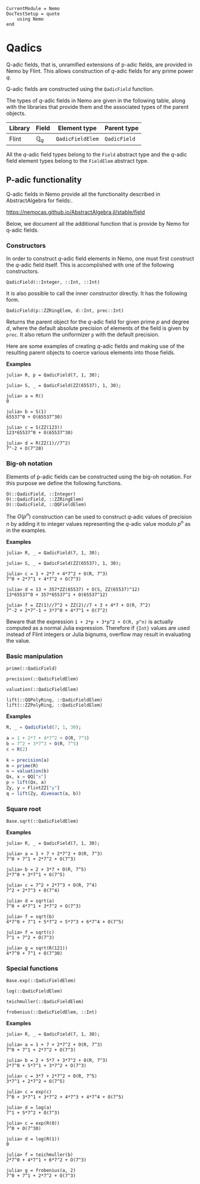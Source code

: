 ```@meta
CurrentModule = Nemo
DocTestSetup = quote
    using Nemo
end
```

# Qadics

Q-adic fields, that is, unramified extensions of p-adic fields, are provided in
Nemo by Flint. This allows construction of $q$-adic fields for any prime power
$q$.

Q-adic fields are constructed using the `QadicField` function.

The types of $q$-adic fields in Nemo are given in the following table, along
with the libraries that provide them and the associated types of the parent
objects.

 Library | Field            | Element type | Parent type
---------|----------------|----------------|---------------------
Flint    | $\mathbb{Q}_q$ | `QadicFieldElem`        | `QadicField`

All the $q$-adic field types belong to the `Field` abstract type and the
$q$-adic field element types belong to the `FieldElem` abstract type.

## P-adic functionality

Q-adic fields in Nemo provide all the functionality described in AbstractAlgebra
for fields:.

<https://nemocas.github.io/AbstractAlgebra.jl/stable/field>

Below, we document all the additional function that is provide by Nemo for q-adic
fields.

### Constructors

In order to construct $q$-adic field elements in Nemo, one must first construct
the $q$-adic field itself. This is accomplished with one of the following
constructors.

```@docs
QadicField(::Integer, ::Int, ::Int)
```

It is also possible to call the inner constructor directly. It has the following
form.

```
QadicField(p::ZZRingElem, d::Int, prec::Int)
```

Returns the parent object for the $q$-adic field for given prime $p$ and degree
$d$, where the default absolute precision of elements of the field is given by
`prec`. It also return the uniformizer `p` with the default precision.

Here are some examples of creating $q$-adic fields and making use of the
resulting parent objects to coerce various elements into those fields.

**Examples**

```jldoctest
julia> R, p = QadicField(7, 1, 30);

julia> S, _ = QadicField(ZZ(65537), 1, 30);

julia> a = R()
0

julia> b = S(1)
65537^0 + O(65537^30)

julia> c = S(ZZ(123))
123*65537^0 + O(65537^30)

julia> d = R(ZZ(1)//7^2)
7^-2 + O(7^28)
```

### Big-oh notation

Elements of p-adic fields can  be constructed using the big-oh notation. For this
purpose we define the following functions.

```@docs
O(::QadicField, ::Integer)
O(::QadicField, ::ZZRingElem)
O(::QadicField, ::QQFieldElem)
```

The $O(p^n)$ construction can be used to construct $q$-adic values of precision
$n$ by adding it to integer values representing the $q$-adic value modulo
$p^n$ as in the examples.

**Examples**

```jldoctest
julia> R, _ = QadicField(7, 1, 30);

julia> S, _ = QadicField(ZZ(65537), 1, 30);

julia> c = 1 + 2*7 + 4*7^2 + O(R, 7^3)
7^0 + 2*7^1 + 4*7^2 + O(7^3)

julia> d = 13 + 357*ZZ(65537) + O(S, ZZ(65537)^12)
13*65537^0 + 357*65537^1 + O(65537^12)

julia> f = ZZ(1)//7^2 + ZZ(2)//7 + 3 + 4*7 + O(R, 7^2)
7^-2 + 2*7^-1 + 3*7^0 + 4*7^1 + O(7^2)
```

Beware that the expression `1 + 2*p + 3*p^2 + O(R, p^n)` is actually computed
as a normal Julia expression. Therefore if `{Int}` values are used instead
of Flint integers or Julia bignums, overflow may result in evaluating the
value.

### Basic manipulation

```@docs
prime(::QadicField)
```

```@docs
precision(::QadicFieldElem)
```

```@docs
valuation(::QadicFieldElem)
```

```@docs
lift(::QQPolyRing, ::QadicFieldElem)
lift(::ZZPolyRing, ::QadicFieldElem)
```

**Examples**

```julia
R, _ = QadicField(7, 1, 30);

a = 1 + 2*7 + 4*7^2 + O(R, 7^3)
b = 7^2 + 3*7^3 + O(R, 7^5)
c = R(2)

k = precision(a)
m = prime(R)
n = valuation(b)
Qx, x = QQ["x"]
p = lift(Qx, a)
Zy, y = FlintZZ["y"]
q = lift(Zy, divexact(a, b))
```

### Square root

```@docs
Base.sqrt(::QadicFieldElem)
```

**Examples**

```jldoctest
julia> R, _ = QadicField(7, 1, 30);

julia> a = 1 + 7 + 2*7^2 + O(R, 7^3)
7^0 + 7^1 + 2*7^2 + O(7^3)

julia> b = 2 + 3*7 + O(R, 7^5)
2*7^0 + 3*7^1 + O(7^5)

julia> c = 7^2 + 2*7^3 + O(R, 7^4)
7^2 + 2*7^3 + O(7^4)

julia> d = sqrt(a)
7^0 + 4*7^1 + 3*7^2 + O(7^3)

julia> f = sqrt(b)
4*7^0 + 7^1 + 5*7^2 + 5*7^3 + 6*7^4 + O(7^5)

julia> f = sqrt(c)
7^1 + 7^2 + O(7^3)

julia> g = sqrt(R(121))
4*7^0 + 7^1 + O(7^30)
```

### Special functions

```@docs
Base.exp(::QadicFieldElem)
```

```@docs
log(::QadicFieldElem)
```

```@docs
teichmuller(::QadicFieldElem)
```

```@docs
frobenius(::QadicFieldElem, ::Int)
```

**Examples**

```jldoctest
julia> R, _ = QadicField(7, 1, 30);

julia> a = 1 + 7 + 2*7^2 + O(R, 7^3)
7^0 + 7^1 + 2*7^2 + O(7^3)

julia> b = 2 + 5*7 + 3*7^2 + O(R, 7^3)
2*7^0 + 5*7^1 + 3*7^2 + O(7^3)

julia> c = 3*7 + 2*7^2 + O(R, 7^5)
3*7^1 + 2*7^2 + O(7^5)

julia> c = exp(c)
7^0 + 3*7^1 + 3*7^2 + 4*7^3 + 4*7^4 + O(7^5)

julia> d = log(a)
7^1 + 5*7^2 + O(7^3)

julia> c = exp(R(0))
7^0 + O(7^30)

julia> d = log(R(1))
0

julia> f = teichmuller(b)
2*7^0 + 4*7^1 + 6*7^2 + O(7^3)

julia> g = frobenius(a, 2)
7^0 + 7^1 + 2*7^2 + O(7^3)
``` 

